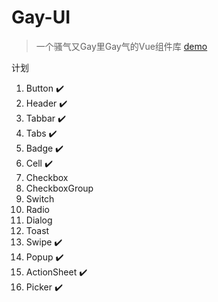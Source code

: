 # Gay-UI

> 一个骚气又Gay里Gay气的Vue组件库
> [demo](https://fuckiebrowser.github.io/GayUI/)

计划
1. Button :heavy_check_mark:
2. Header :heavy_check_mark:
3. Tabbar :heavy_check_mark:
4. Tabs :heavy_check_mark:
5. Badge :heavy_check_mark:
6. Cell :heavy_check_mark:
7. Checkbox
8. CheckboxGroup
9. Switch
10. Radio
11. Dialog
12. Toast
13. Swipe :heavy_check_mark:
14. Popup :heavy_check_mark:
15. ActionSheet :heavy_check_mark:
16. Picker :heavy_check_mark:
